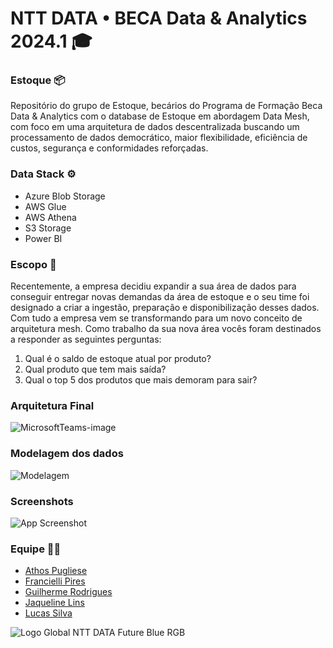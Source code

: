 
#  NTT DATA • BECA Data & Analytics 2024.1 🎓

### Estoque 📦


Repositório do grupo de Estoque, becários do Programa de Formação Beca Data & Analytics com o database de Estoque em abordagem Data Mesh, com foco em uma arquitetura de dados descentralizada buscando um processamento de dados democrático, maior flexibilidade, eficiência de custos, segurança e conformidades reforçadas.


### Data Stack ⚙️
* Azure Blob Storage
* AWS Glue
* AWS Athena
* S3 Storage
* Power BI

### Escopo 📄

Recentemente, a empresa decidiu expandir a sua área de dados
para conseguir entregar novas demandas da área de estoque e
o seu time foi designado a criar a ingestão, preparação e
disponibilização desses dados. Com tudo a empresa vem se
transformando para um novo conceito de arquitetura mesh.
Como trabalho da sua nova área vocês foram destinados a
responder as seguintes perguntas:
1. Qual é o saldo de estoque atual por produto?
2. Qual produto que tem mais saída?
3. Qual o top 5 dos produtos que mais demoram para sair?

### Arquitetura Final
![MicrosoftTeams-image](https://github.com/athospugliesedev/beca2024_estoque/assets/118693085/7faaab80-cfc7-4d4e-99f6-68539ca18f14)

### Modelagem dos dados
![Modelagem](https://github.com/athospugliesedev/beca2024_estoque/assets/118693085/7a66ce36-79fd-4e37-880c-41183048b90d)

### Screenshots

![App Screenshot](https://via.placeholder.com/468x300?text=App+Screenshot+Here)


### Equipe 👨‍💻
- [Athos Pugliese](https://www.github.com/athospugliesedev)
- [Francielli Pires](https://www.github.com/)
- [Guilherme Rodrigues](https://www.github.com/)
- [Jaqueline Lins](https://www.github.com/)
- [Lucas Silva ](https://www.github.com/)

![Logo Global NTT DATA Future Blue RGB](https://github.com/athospugliesedev/beca2024_estoque/assets/118693085/4789b076-bccb-4dcb-8e4a-2f8c6f0883d7)
